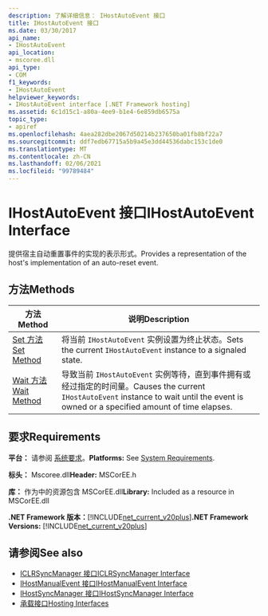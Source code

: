 ```yaml
---
description: 了解详细信息： IHostAutoEvent 接口
title: IHostAutoEvent 接口
ms.date: 03/30/2017
api_name:
- IHostAutoEvent
api_location:
- mscoree.dll
api_type:
- COM
f1_keywords:
- IHostAutoEvent
helpviewer_keywords:
- IHostAutoEvent interface [.NET Framework hosting]
ms.assetid: 6c1d15c1-a80a-4ee9-b1e4-6e859db6575a
topic_type:
- apiref
ms.openlocfilehash: 4aea282dbe2067d50214b237650ba01fb8bf22a7
ms.sourcegitcommit: ddf7edb67715a5b9a45e3dd44536dabc153c1de0
ms.translationtype: MT
ms.contentlocale: zh-CN
ms.lasthandoff: 02/06/2021
ms.locfileid: "99789484"
---
```

# <a name="ihostautoevent-interface"></a><span data-ttu-id="56cdb-103">IHostAutoEvent 接口</span><span class="sxs-lookup"><span data-stu-id="56cdb-103">IHostAutoEvent Interface</span></span>

<span data-ttu-id="56cdb-104">提供宿主自动重置事件的实现的表示形式。</span><span class="sxs-lookup"><span data-stu-id="56cdb-104">Provides a representation of the host's implementation of an auto-reset event.</span></span>  
  
## <a name="methods"></a><span data-ttu-id="56cdb-105">方法</span><span class="sxs-lookup"><span data-stu-id="56cdb-105">Methods</span></span>  
  
|<span data-ttu-id="56cdb-106">方法</span><span class="sxs-lookup"><span data-stu-id="56cdb-106">Method</span></span>|<span data-ttu-id="56cdb-107">说明</span><span class="sxs-lookup"><span data-stu-id="56cdb-107">Description</span></span>|  
|------------|-----------------|  
|[<span data-ttu-id="56cdb-108">Set 方法</span><span class="sxs-lookup"><span data-stu-id="56cdb-108">Set Method</span></span>](ihostautoevent-set-method.md)|<span data-ttu-id="56cdb-109">将当前 `IHostAutoEvent` 实例设置为终止状态。</span><span class="sxs-lookup"><span data-stu-id="56cdb-109">Sets the current `IHostAutoEvent` instance to a signaled state.</span></span>|  
|[<span data-ttu-id="56cdb-110">Wait 方法</span><span class="sxs-lookup"><span data-stu-id="56cdb-110">Wait Method</span></span>](ihostautoevent-wait-method.md)|<span data-ttu-id="56cdb-111">导致当前 `IHostAutoEvent` 实例等待，直到事件拥有或经过指定的时间量。</span><span class="sxs-lookup"><span data-stu-id="56cdb-111">Causes the current `IHostAutoEvent` instance to wait until the event is owned or a specified amount of time elapses.</span></span>|  
  
## <a name="requirements"></a><span data-ttu-id="56cdb-112">要求</span><span class="sxs-lookup"><span data-stu-id="56cdb-112">Requirements</span></span>  

 <span data-ttu-id="56cdb-113">**平台：** 请参阅 [系统要求](../../get-started/system-requirements.md)。</span><span class="sxs-lookup"><span data-stu-id="56cdb-113">**Platforms:** See [System Requirements](../../get-started/system-requirements.md).</span></span>  
  
 <span data-ttu-id="56cdb-114">**标头：** Mscoree.dll</span><span class="sxs-lookup"><span data-stu-id="56cdb-114">**Header:** MSCorEE.h</span></span>  
  
 <span data-ttu-id="56cdb-115">**库：** 作为中的资源包含 MSCorEE.dll</span><span class="sxs-lookup"><span data-stu-id="56cdb-115">**Library:** Included as a resource in MSCorEE.dll</span></span>  
  
 <span data-ttu-id="56cdb-116">**.NET Framework 版本：**[!INCLUDE[net_current_v20plus](../../../../includes/net-current-v20plus-md.md)]</span><span class="sxs-lookup"><span data-stu-id="56cdb-116">**.NET Framework Versions:** [!INCLUDE[net_current_v20plus](../../../../includes/net-current-v20plus-md.md)]</span></span>  
  
## <a name="see-also"></a><span data-ttu-id="56cdb-117">请参阅</span><span class="sxs-lookup"><span data-stu-id="56cdb-117">See also</span></span>

- [<span data-ttu-id="56cdb-118">ICLRSyncManager 接口</span><span class="sxs-lookup"><span data-stu-id="56cdb-118">ICLRSyncManager Interface</span></span>](iclrsyncmanager-interface.md)
- [<span data-ttu-id="56cdb-119">IHostManualEvent 接口</span><span class="sxs-lookup"><span data-stu-id="56cdb-119">IHostManualEvent Interface</span></span>](ihostmanualevent-interface.md)
- [<span data-ttu-id="56cdb-120">IHostSyncManager 接口</span><span class="sxs-lookup"><span data-stu-id="56cdb-120">IHostSyncManager Interface</span></span>](ihostsyncmanager-interface.md)
- [<span data-ttu-id="56cdb-121">承载接口</span><span class="sxs-lookup"><span data-stu-id="56cdb-121">Hosting Interfaces</span></span>](hosting-interfaces.md)
